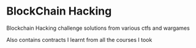 # BlockChain Hacking

Blockchain Hacking challenge solutions from various ctfs and wargames

Also contains contracts I learnt from all the courses I took   
 
 
  
   
 
  
  
   
  
   
    
  
 
 

